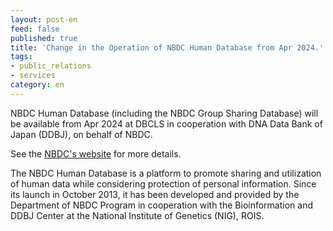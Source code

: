 ```yaml
---
layout: post-en
feed: false
published: true
title: 'Change in the Operation of NBDC Human Database from Apr 2024.'
tags:
- public_relations
- services
category: en
---
```

NBDC Human Database (including the NBDC Group Sharing Database) will be available from Apr 2024 at DBCLS in cooperation with DNA Data Bank of Japan (DDBJ), on behalf of NBDC.<br/>

See the [NBDC's website](https://biosciencedbc.jp/en/news/20231030-01.html) for more details. <br/>

The NBDC Human Database is a platform to promote sharing and utilization of human data while considering protection of personal information. Since its launch in October 2013, it has been developed and provided by the Department of NBDC Program in cooperation with the Bioinformation and DDBJ Center at the National Institute of Genetics (NIG), ROIS.
